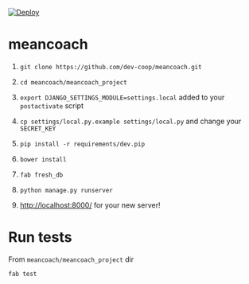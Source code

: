 [![Deploy](https://www.herokucdn.com/deploy/button.png)](https://heroku.com/deploy)

# meancoach

1. `git clone https://github.com/dev-coop/meancoach.git`

2. `cd meancoach/meancoach_project`

3. `export DJANGO_SETTINGS_MODULE=settings.local` added to your `postactivate` script

4. `cp settings/local.py.example settings/local.py` and change your `SECRET_KEY`

5. `pip install -r requirements/dev.pip`

6. `bower install`

7. `fab fresh_db`

8. `python manage.py runserver`

9. [http://localhost:8000/](http://localhost:8000/) for your new server!

# Run tests

From `meancoach/meancoach_project` dir

`fab test`
